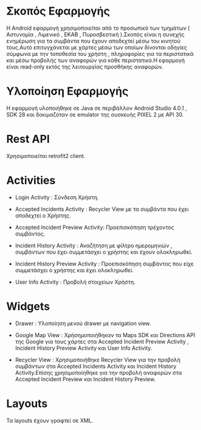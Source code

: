# Σκοπός Εφαρμογής

Η Android εφαρμογή χρησιμοποιείται από το προσωπικό των τμημάτων ( Αστυνομία , Λιμενικό , ΕΚΑΒ , Πυροσβεστική ).Σκοπός είναι η συνεχής ενημέρωση για τα συμβάντα που έχουν αποδεχτεί μέσω του κινητού τους.Αυτό επιτυγχάνεται με χάρτες μέσω των οποίων δίνονται οδηγίες σύμφωνα με την τοποθεσία του χρήστη , πληροφορίες για τα περιστατικά και μέσω προβολής των αναφορών για κάθε περιστατικό.Η εφαρμογή είναι read-only εκτός της λειτουργίας προσθήκης αναφορών.

# Υλοποίηση Εφαρμογής

Η εφαρμογή υλοποιήθηκε σε Java σε περιβάλλον Android Studio 4.0.1 , SDK 28 και δοκιμαζόταν σε emulator της συσκευής PIXEL 2 με API 30.

# Rest API

Χρησιμοποιείται retrofit2 client.

# Activities

* Login Activity : Σύνδεση Χρήστη.

* Accepted Incidents Activity : Recycler View με τα συμβάντα που έχει αποδεχτεί ο Χρήστης.

* Accepted Incident Preview Activity: Προεπισκόπηση τρέχοντος συμβάντος.

* Incident History Activity : Αναζήτηση με φίλτρο ημερομηνιών , συμβάντων που έχει συμμετάσχει ο χρήστης και έχουν ολοκληρωθεί.

* Incident History Preview Activity : Προεπισκόπηση συμβάντος που είχε συμμετάσχει ο χρήστης και έχει ολοκληρωθεί.

* User Info Activity : Προβολή στοιχείων Χρήστη.

# Widgets

* Drawer : Υλοποίηση μενού drawer με navigation view.

* Google Map View : Χρήσημοποιήθηκαν τα Maps SDK και Directions API της Google για τους χάρτες στα Accepted Incident Preview Activity , Incident History Preview Activity και User Info Activity.

* Recycler View : Χρησιμοποιήθηκε Recycler View για την προβολή συμβάντων στα Accepted Incidents Activity και Incident History Activity.Επίσης χρησιμοποίηθηκε για την προβολή αναφορών στα Accepted Incident Preview και Incident History Preview.

# Layouts

Τα layouts έχουν γραφτεί σε XML.
